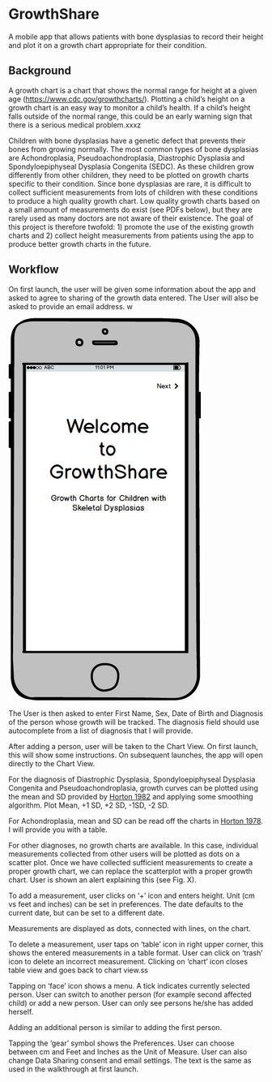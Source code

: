 # GrowthShare

A mobile app that allows patients with bone dysplasias to record their height and plot it on a growth chart appropriate for their condition.

## Background

A growth chart is a chart that shows the normal range for height at a given age (https://www.cdc.gov/growthcharts/). Plotting a child’s height on a growth chart is an easy way to monitor a child’s health. If a child’s height falls outside of the normal range, this could be an early warning sign that there is a serious medical problem.xxxz

Children with bone dysplasias have a genetic defect that prevents their bones from growing normally. The most common types of bone dysplasias are Achondroplasia, Pseudoachondroplasia, Diastrophic Dysplasia and Spondyloepiphyseal Dysplasia Congenita (SEDC). As these children grow differently from other children, they need to be plotted on growth charts specific to their condition. Since bone dysplasias are rare, it is difficult to collect sufficient measurements from lots of children with these conditions to produce a high quality growth chart. Low quality growth charts based on a small amount of measurements do exist (see PDFs below), but they are rarely used as many doctors are not aware of their existence. The goal of this project is therefore twofold: 1) promote the use of the existing growth charts and 2) collect height measurements from patients using the app to produce better growth charts in the future.

## Workflow

On first launch, the user will be given some information about the app and asked to agree to sharing of the growth data entered.  The User will also be asked to provide an email address. w

![](Mockups/Welcome.png)

The User is then asked to enter First Name, Sex, Date of Birth and Diagnosis of the person whose growth will be tracked. The diagnosis field should use autocomplete from a list of diagnosis that I will provide.

After adding a person, user will be taken to the Chart View. On first launch, this will show some instructions. On subsequent launches, the app will open directly to the Chart View.

For the diagnosis of Diastrophic Dysplasia, Spondyloepiphyseal Dysplasia Congenita and Pseudoachondroplasia, growth curves can be plotted using the mean and SD provided by [Horton 1982]() and applying some smoothing algorithm. Plot Mean, +1 SD, +2 SD, -1SD, -2 SD.

For Achondroplasia, mean and SD can be read off the charts in [Horton 1978](). I will provide you with a table.

For other diagnoses, no growth charts are available. In this case, individual measurements collected from other users will be plotted as dots on a scatter plot. Once we have collected sufficient measurements to create a proper growth chart, we can replace the scatterplot with a proper growth chart. User is shown an alert explaining this (see Fig. X).

To add a measurement, user clicks on ‘+’ icon and enters height. Unit (cm vs feet and inches) can be set in preferences. The date defaults to the current date, but can be set to a different date.

Measurements are displayed as dots, connected with lines, on the chart.

To delete a measurement, user taps on ‘table’ icon in right upper corner, this shows the entered measurements in a table format. User can click on ‘trash’ icon to delete an incorrect measurement. Clicking on ‘chart’ icon closes table view and goes back to chart view.ss

Tapping on ‘face’ icon shows a menu. A tick indicates currently selected person. User can switch to another person (for example second affected child) or add a new person. User can only see persons he/she has added herself.

Adding an additional person is similar to adding the first person.

Tapping the ‘gear’ symbol shows the Preferences. User can choose between cm and Feet and Inches as the Unit of Measure. User can also change Data Sharing consent and email settings. The text is the same as used in the walkthrough at first launch.
